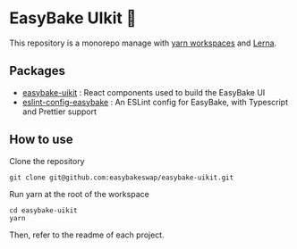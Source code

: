 # EasyBake UIkit 🧁

This repository is a monorepo manage with [yarn workspaces](https://classic.yarnpkg.com/en/docs/workspaces/) and [Lerna](https://lerna.js.org/). 

## Packages

- [easybake-uikit](https://github.com/easybakeswap/easybake-uikit) : React components used to build the EasyBake UI
- [eslint-config-easybake](https://github.com/easybakeswap/eslint-config-easybake) : An ESLint config for EasyBake, with Typescript and Prettier support

## How to use

Clone the repository 

```
git clone git@github.com:easybakeswap/easybake-uikit.git
```

Run yarn at the root of the workspace

```
cd easybake-uikit
yarn
```

Then, refer to the readme of each project.